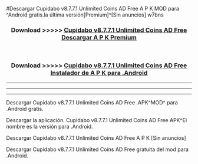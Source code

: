 #Descargar Cupidabo v8.7.7.1 Unlimited Coins AD Free  A P K MOD para ^Android gratis.la última versión[Premium]^[Sin anuncios] w7bns



<div align="center">
<h3>Download >>>>> <a href="https://es-web.web.app/?es= Cupidabo v8.7.7.1 Unlimited Coins AD Free ">Cupidabo v8.7.7.1 Unlimited Coins AD Free  Descargar A P K Premium</a></h3><br>

<h3>Download >>>>> <a href="https://es-web.web.app/?es= Cupidabo v8.7.7.1 Unlimited Coins AD Free ">Cupidabo v8.7.7.1 Unlimited Coins AD Free  Instalador de A P K para .Android</a></h3>
</div>


----------------------------------------------------------

----------------------------------------------------------

----------------------------------------------------------

Descargar Cupidabo v8.7.7.1 Unlimited Coins AD Free  .APK^MOD^ para .Android gratis.

Descargar la aplicación. Cupidabo v8.7.7.1 Unlimited Coins AD Free  APK^El nombre es la versión para .Android.

Descargar Cupidabo v8.7.7.1 Unlimited Coins AD Free  A P K [Sin anuncios]

Descargar Cupidabo v8.7.7.1 Unlimited Coins AD Free  gratuita del mod para .Android.